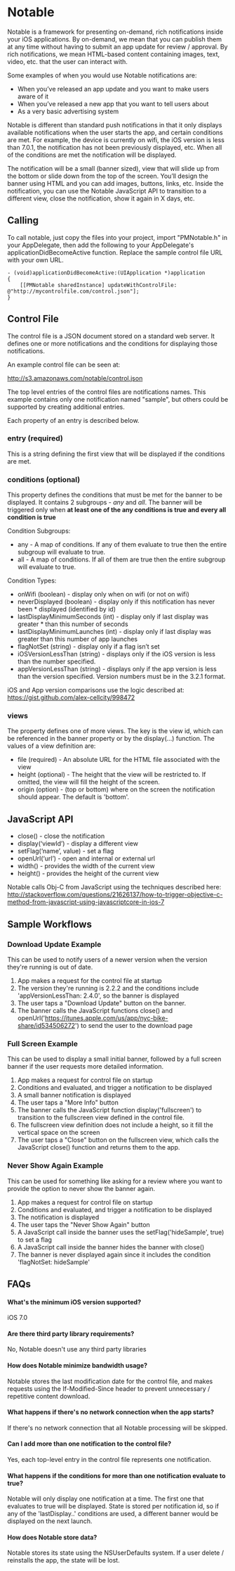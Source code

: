 # Notable

Notable is a framework for presenting on-demand, rich notifications inside your iOS applications. By on-demand, we mean that you can publish them at any time without having to submit an app update for review / approval. By rich notifications, we mean HTML-based content containing images, text, video, etc. that the user can interact with.

Some examples of when you would use Notable notifications are:
* When you’ve released an app update and you want to make users aware of it
* When you’ve released a new app that you want to tell users about
* As a very basic advertising system

Notable is different than standard push notifications in that it only displays available  notifications when the user starts the app, and certain conditions are met. For example, the device is currently on wifi, the iOS version is less than 7.0.1, the notification has not been previously displayed, etc. When all of the conditions are met the notification will be displayed.

The notification will be a small (banner sized), view that will slide up from the bottom or slide down from the top of the screen. You’ll design the banner using HTML and you can add images, buttons, links, etc. Inside the notification, you can use the Notable JavaScript API to transition to a different view, close the notification, show it again in X days, etc.

## Calling

To call notable, just copy the files into your project, import "PMNotable.h" in your AppDelegate, then add the following to your AppDelegate's applicationDidBecomeActive function. Replace the sample control file URL with your own URL.

```
- (void)applicationDidBecomeActive:(UIApplication *)application
{
    [[PMNotable sharedInstance] updateWithControlFile: @"http://mycontrolfile.com/control.json"];
}

```

## Control File

The control file is a JSON document stored on a standard web server. It defines one or more notifications and the conditions for displaying those notifications.

An example control file can be seen at: 

http://s3.amazonaws.com/notable/control.json

The top level entries of the control files are notifications names. This example contains only one notification named "sample", but others could be supported by creating additional entries.

Each property of an entry is described below.

### entry (required)

This is a string defining the first view that will be displayed if the conditions are met.

### conditions (optional)

This property defines the conditions that must be met for the banner to be displayed. It contains 2 subgroups - *any* and *all*. The banner will be triggered only when **at least one of the any conditions is true and every all condition is true**

Condition Subgroups:
* any - A map of conditions. If any of them evaluate to true then the entire subgroup will evaluate to true.
* all - A map of conditions. If all of them are true then the entire subgroup will evaluate to true.

Condition Types:
* onWifi (boolean) - display only when on wifi (or not on wifi)
* neverDisplayed (boolean) - display only if this notification has never been * displayed (identified by id)
* lastDisplayMinimumSeconds (int) - display only if last display was greater * than this number of seconds
* lastDisplayMinimumLaunches (int) - display only if last display was greater than this number of app launches
* flagNotSet (string) - display only if a flag isn’t set
* iOSVersionLessThan (string) - displays only if the iOS version is less than the number specified.
* appVersionLessThan (string) - displays only if the app version is less than the version specified. Version numbers must be in the 3.2.1 format.

iOS and App version comparisons use the logic described at: https://gist.github.com/alex-cellcity/998472

### views

The property defines one of more views. The key is the view id, which can be referenced in the banner property or by the display(...) function. The values of a view definition are:

* file (required) - An absolute URL for the HTML file associated with the view
* height (optional) - The height that the view will be restricted to. If omitted, the view will fill the height of the screen.
* origin (option) - (top or bottom) where on the screen the notification should appear. The default is 'bottom'.

## JavaScript API

* close() - close the notification
* display(‘viewId’) - display a different view
* setFlag(‘name’, value) - set a flag
* openUrl(‘url’) - open and internal or external url
* width() - provides the width of the current view
* height() - provides the height of the current view

Notable calls Obj-C from JavaScript using the techniques described here: http://stackoverflow.com/questions/21626137/how-to-trigger-objective-c-method-from-javascript-using-javascriptcore-in-ios-7

## Sample Workflows

### Download Update Example

This can be used to notify users of a newer version when the version they're running is out of date.

1. App makes a request for the control file at startup
2. The version they're running is 2.2.2 and the conditions include 'appVersionLessThan: 2.4.0', so the banner is displayed
3. The user taps a "Download Update" button on the banner.
4. The banner calls the JavaScript functions close() and openUrl('https://itunes.apple.com/us/app/nyc-bike-share/id534506272') to send the user to the download page

### Full Screen Example

This can be used to display a small initial banner, followed by a full screen banner if the user requests more detailed information.

1. App makes a request for control file on startup
2. Conditions and evaluated, and trigger a notification to be displayed
3. A small banner notification is displayed
4. The user taps a "More Info" button
5. The banner calls the JavaScript function display('fullscreen') to transition to the fullscreen view defined in the control file.
6. The fullscreen view definition does not include a height, so it fill the vertical space on the screen
7. The user taps a "Close" button on the fullscreen view, which calls the JavaScript close() function and returns them to the app.

### Never Show Again Example

This can be used for something like asking for a review where you want to provide the option to never show the banner again.

1. App makes a request for control file on startup
2. Conditions and evaluated, and trigger a notification to be displayed
3. The notification is displayed
4. The user taps the "Never Show Again" button
5. A JavaScript call inside the banner uses the setFlag('hideSample', true) to set a flag
6. A JavaScript call inside the banner hides the banner with close()
7. The banner is never displayed again since it includes the condition 'flagNotSet: hideSample'

## FAQs

#### What's the minimum iOS version supported?
iOS 7.0

#### Are there third party library requirements?
No, Notable doesn't use any third party libraries

#### How does Notable minimize bandwidth usage?
Notable stores the last modification date for the control file, and makes requests using the If-Modified-Since header to prevent unnecessary / repetitive content download.

#### What happens if there's no network connection when the app starts?
If there's no network connection that all Notable processing will be skipped.

#### Can I add more than one notification to the control file?
Yes, each top-level entry in the control file represents one notification.

#### What happens if the conditions for more than one notification evaluate to true?
Notable will only display one notification at a time. The first one that evaluates to true will be displayed. State is stored per notification id, so if any of the 'lastDisplay..' conditions are used, a different banner would be displayed on the next launch.

#### How does Notable store data?
Notable stores its state using the NSUserDefaults system. If a user delete / reinstalls the app, the state will be lost.






